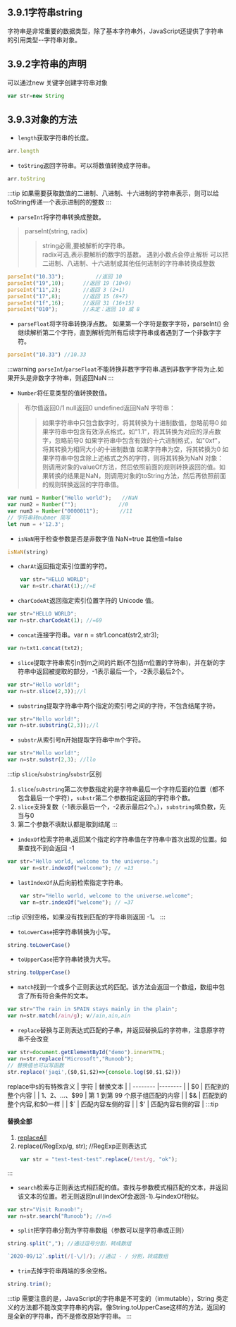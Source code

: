 ## 3.9.1字符串string
字符串是非常重要的数据类型，除了基本字符串外，JavaScript还提供了字符串的引用类型--字符串对象。

## 3.9.2字符串的声明

可以通过new 关键字创建字符串对象
```js
var str=new String
```
## 3.9.3对象的方法

* `length`获取字符串的长度。
```js
arr.length
```

* `toString`返回字符串。可以将数值转换成字符串。
```js
arr.toString
```
:::tip
如果需要获取数值的二进制、八进制、十六进制的字符串表示，则可以给toString传递一个表示进制的的整数
:::

* `parseInt`将字符串转换成整数。
>parseInt(string, radix)
>> string必需,要被解析的字符串。        
>> radix可选,表示要解析的数字的基数。
> 遇到小数点会停止解析
> 可以把二进制、八进制、十六进制或其他任何进制的字符串转换成整数
```js
parseInt("10.33");			//返回 10
parseInt("19",10);		//返回 19 (10+9)
parseInt("11",2);		//返回 3 (2+1)
parseInt("17",8);		//返回 15 (8+7)
parseInt("1f",16);		//返回 31 (16+15)
parseInt("010");		//未定：返回 10 或 8
```
* `parseFloat`将字符串转换浮点数。
如果第一个字符是数字字符，parseInt() 会继续解析第二个字符，直到解析完所有后续字符串或者遇到了一个非数字字符。
```js
parseInt("10.33") //10.33
```
:::warning
`parseInt`/`parseFloat`不能转换非数字字符串.遇到非数字字符为止.如果开头是非数字字符串，则返回NaN
:::

* `Number`将任意类型的值转换数值。
> 布尔值返回0/1
> null返回0
> undefined返回NaN
> 字符串：
>> 如果字符串中只包含数字时，将其转换为十进制数值，忽略前导0
>> 如果字符串中包含有效浮点格式，如"1.1"，将其转换为对应的浮点数字，忽略前导0
>> 如果字符串中包含有效的十六进制格式，如"0xf"，将其转换为相同大小的十进制数值
>> 如果字符串为空，将其转换为0
>> 如果字符串中包含除上述格式之外的字符，则将其转换为NaN
> 对象：则调用对象的valueOf方法，然后依照前面的规则转换返回的值。如果转换的结果是NaN，则调用对象的toString方法，然后再依照前面的规则转换返回的字符串值。
```js
var num1 = Number("Hello world");　　//NaN
var num2 = Number("");　　　　　　　　//0
var num3 = Number("0000011");　　　　//11
// 字符串转nubmer 简写
let num = +'12.3';
```

* `isNaN`用于检查参数是否是非数字值 NaN=true 其他值=false
```js
isNaN(string)
```

* `charAt`返回指定索引位置的字符。
```js
	var str="HELLO WORLD";
	var n=str.charAt(1);//=E
```

* `charCodeAt`返回指定索引位置字符的 Unicode 值。
```js
var str="HELLO WORLD";
var n=str.charCodeAt(1); //=69
```

* `concat`连接字符串。var n = str1.concat(str2,str3);
```js
var n=txt1.concat(txt2);
```

* `slice`提取字符串索引n到m之间的片断(不包括m位置的字符串)，并在新的字符串中返回被提取的部分，-1表示最后一个，-2表示最后2个。
```js
var str="Hello world!";
var n=str.slice(2,3));//l
```

* `substring`提取字符串中两个指定的索引号之间的字符，不包含结尾字符。
```js
var str="Hello world!";
var n=str.substring(2,3));//l
```

* `substr`从索引号n开始提取字符串中m个字符。
```js
var str="Hello world!";
var n=str.substr(2,3); //llo
```

:::tip
`slice`/`substring`/`substr`区别
1. `slice`/`substring`第二次参数指定的是字符串最后一个字符后面的位置（都不包含最后一个字符），`substr`第二个参数指定返回的字符串个数。
2. `slice`支持复数（-1表示最后一个，-2表示最后2个。），`substring`填负数，先当与0
3. 第二个参数不填默认都是取到结尾
:::

* `indexOf`检索字符串,返回某个指定的字符串值在字符串中首次出现的位置。如果查找不到会返回 -1
```js
var str="Hello world, welcome to the universe.";
	var n=str.indexOf("welcome"); // =13
```
* `lastIndexOf`从后向前检索指定字符串。
```js
	var str="Hello world, welcome to the universe.welcome";
	var n=str.indexOf("welcome"); // =37
```
:::tip
识别空格，如果没有找到匹配的字符串则返回 -1。
:::

* `toLowerCase`把字符串转换为小写。
```js
string.toLowerCase()
```

* `toUpperCase`把字符串转换为大写。
```js
string.toUpperCase()
```

* `match`找到一个或多个正则表达式的匹配。该方法会返回一个数组，数组中包含了所有符合条件的文本。
```js
var str="The rain in SPAIN stays mainly in the plain"; 
var n=str.match(/ain/g); v//ain,ain,ain
```

* `replace`替换与正则表达式匹配的子串，并返回替换后的字符串，注意原字符串不会改变
```js
var str=document.getElementById("demo").innerHTML; 
var n=str.replace("Microsoft","Runoob");
// 替换值也可以写函数
str.replace('jaqi',($0,$1,$2)=>{console.log($0,$1,$2)})
```
replace中`$`的有特殊含义
| 字符 | 替换文本 |
| -------- |-------- |
| $0  | 匹配到的整个内容 |
| $1、$2、...、$99  | 第 1 到第 99 个原子组匹配的内容 |
| $&  | 匹配到的整个内容,和$0一样 |
| $`  | 匹配内容左侧的容 |
| $'  | 匹配内容右侧的容 |
:::tip
#### 替换全部
1. [replaceAll](/jaqi.note/frontend/javascript/ECMAScript/#_3-16-4-字符串扩展)
2. replace(/RegExp/g, str); //RegExp正则表达式
```js
    var str = "test-test-test".replace(/test/g, "ok");
```
:::

* `search`检索与正则表达式相匹配的值。查找与参数模式相匹配的文本，并返回该文本的位置。若无则返回null(indexOf会返回-1).与indexOf相似。
```js
var str="Visit Runoob!"; 
var n=str.search("Runoob"); //n=6
```

* `split`把字符串分割为字符串数组（参数可以是字符串或正则）
```js
string.split(","); //通过逗号分割，转成数组

`2020-09/12`.split(/[-\/]/); //通过 - / 分割，转成数组
```

* `trim`去掉字符串两端的多余空格。
```js
string.trim();
```
:::tip
需要注意的是，JavaScript的字符串是不可变的（immutable），String 类定义的方法都不能改变字符串的内容。像String.toUpperCase这样的方法，返回的是全新的字符串，而不是修改原始字符串。
:::